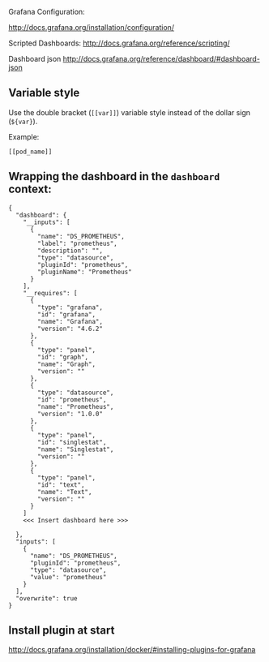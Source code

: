 


Grafana Configuration:

http://docs.grafana.org/installation/configuration/




Scripted Dashboards:
  http://docs.grafana.org/reference/scripting/


Dashboard json
http://docs.grafana.org/reference/dashboard/#dashboard-json


## Variable style
Use the double bracket (`[[var]]`) variable style instead of the dollar sign (`${var}`).

Example:
```
[[pod_name]]
```

## Wrapping the dashboard in the `dashboard` context:

```
{
  "dashboard": {
    "__inputs": [
      {
        "name": "DS_PROMETHEUS",
        "label": "prometheus",
        "description": "",
        "type": "datasource",
        "pluginId": "prometheus",
        "pluginName": "Prometheus"
      }
    ],
    "__requires": [
      {
        "type": "grafana",
        "id": "grafana",
        "name": "Grafana",
        "version": "4.6.2"
      },
      {
        "type": "panel",
        "id": "graph",
        "name": "Graph",
        "version": ""
      },
      {
        "type": "datasource",
        "id": "prometheus",
        "name": "Prometheus",
        "version": "1.0.0"
      },
      {
        "type": "panel",
        "id": "singlestat",
        "name": "Singlestat",
        "version": ""
      },
      {
        "type": "panel",
        "id": "text",
        "name": "Text",
        "version": ""
      }
    ]
    <<< Insert dashboard here >>>

  },
  "inputs": [
    {
      "name": "DS_PROMETHEUS",
      "pluginId": "prometheus",
      "type": "datasource",
      "value": "prometheus"
    }
  ],
  "overwrite": true
}
```

## Install plugin at start
http://docs.grafana.org/installation/docker/#installing-plugins-for-grafana
